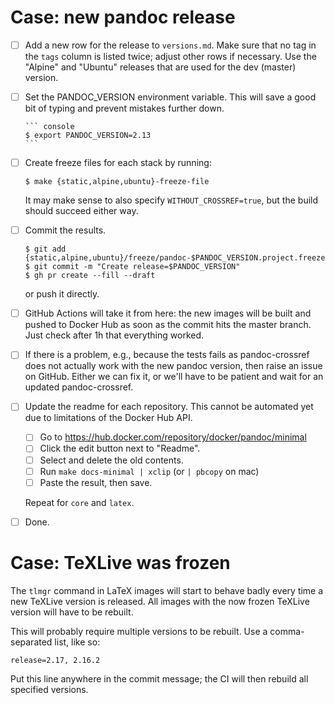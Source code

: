 # Case: new pandoc release

- [ ] Add a new row for the release to `versions.md`. Make sure
  that no tag in the `tags` column is listed twice; adjust other
  rows if necessary. Use the "Alpine" and "Ubuntu" releases that
  are used for the dev (master) version.

- [ ] Set the PANDOC_VERSION environment variable. This will save
  a good bit of typing and prevent mistakes further down.

      ``` console
      $ export PANDOC_VERSION=2.13
      ```

- [ ] Create freeze files for each stack by running:

  ``` console
  $ make {static,alpine,ubuntu}-freeze-file
  ```

  It may make sense to also specify `WITHOUT_CROSSREF=true`, but
  the build should succeed either way.

- [ ] Commit the results.

  ``` console
  $ git add {static,alpine,ubuntu}/freeze/pandoc-$PANDOC_VERSION.project.freeze
  $ git commit -m "Create release=$PANDOC_VERSION"
  $ gh pr create --fill --draft
  ```

  or push it directly.

- [ ] GitHub Actions will take it from here: the new images will
  be built and pushed to Docker Hub as soon as the commit hits the
  master branch. Just check after 1h that everything worked.

- [ ] If there is a problem, e.g., because the tests fails as
  pandoc-crossref does not actually work with the new pandoc
  version, then raise an issue on GitHub. Either we can fix it, or
  we'll have to be patient and wait for an updated
  pandoc-crossref.

- [ ] Update the readme for each repository. This cannot be
  automated yet due to limitations of the Docker Hub API.

    - [ ] Go to
          https://hub.docker.com/repository/docker/pandoc/minimal
    - [ ] Click the edit button next to "Readme".
    - [ ] Select and delete the old contents.
    - [ ] Run `make docs-minimal | xclip` (or `| pbcopy` on mac)
    - [ ] Paste the result, then save.

  Repeat for `core` and `latex`.

- [ ] Done.


# Case: TeXLive was frozen

The `tlmgr` command in LaTeX images will start to behave badly
every time a new TeXLive version is released. All images with the
now frozen TeXLive version will have to be rebuilt.

This will probably require multiple versions to be rebuilt. Use a
comma-separated list, like so:

    release=2.17, 2.16.2

Put this line anywhere in the commit message; the CI will then rebuild all
specified versions.
